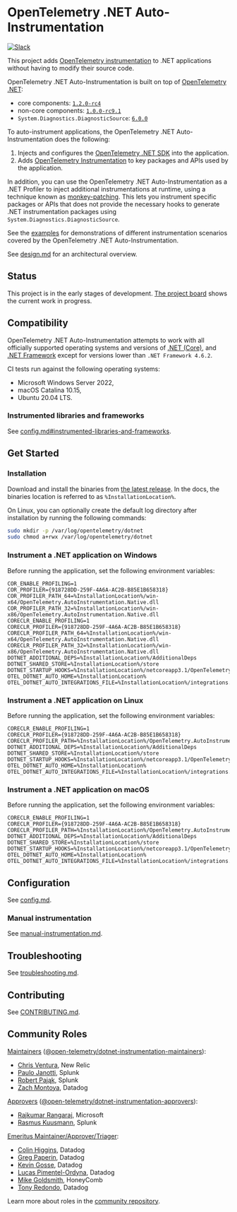 # OpenTelemetry .NET Auto-Instrumentation

[![Slack](https://img.shields.io/badge/slack-@cncf/otel--dotnet--auto--instr-brightgreen.svg?logo=slack)](https://cloud-native.slack.com/archives/C01NR1YLSE7)

This project adds [OpenTelemetry instrumentation](https://opentelemetry.io/docs/concepts/instrumenting/#automatic-instrumentation)
to .NET applications without having to modify their source code.

OpenTelemetry .NET Auto-Instrumentation is built on top of [OpenTelemetry .NET](https://github.com/open-telemetry/opentelemetry-dotnet):

- core components: [`1.2.0-rc4`](https://github.com/open-telemetry/opentelemetry-dotnet/releases/tag/core-1.2.0-rc4)
- non-core components: [`1.0.0-rc9.1`](https://github.com/open-telemetry/opentelemetry-dotnet/releases/tag/1.0.0-rc9.1)
- `System.Diagnostics.DiagnosticSource`: [`6.0.0`](https://www.nuget.org/packages/System.Diagnostics.DiagnosticSource/6.0.0)

To auto-instrument applications, the OpenTelemetry .NET Auto-Instrumentation does the following:

1. Injects and configures the [OpenTelemetry .NET SDK](https://github.com/open-telemetry/opentelemetry-dotnet/blob/main/src/OpenTelemetry/README.md#opentelemetry-net-sdk)
   into the application.
2. Adds [OpenTelemetry Instrumentation](https://opentelemetry.io/docs/concepts/instrumenting/)
   to key packages and APIs used by the application.

In addition, you can use the OpenTelemetry .NET Auto-Instrumentation as a .NET Profiler
to inject additional instrumentations at runtime, using a technique known as [monkey-patching](https://en.wikipedia.org/wiki/Monkey_patch).
This lets you instrument specific packages or APIs that does not provide the necessary hooks
to generate .NET instrumentation packages using `System.Diagnostics.DiagnosticSource`.

See the [examples](../examples) for demonstrations of different instrumentation scenarios
covered by the OpenTelemetry .NET Auto-Instrumentation.

See [design.md](design.md) for an architectural overview.

## Status

This project is in the early stages of development.
[The project board](https://github.com/open-telemetry/opentelemetry-dotnet-instrumentation/projects/1)
shows the current work in progress.

## Compatibility

OpenTelemetry .NET Auto-Instrumentation attempts to work with all officially
supported operating systems and versions of
[.NET (Core)](https://dotnet.microsoft.com/download/dotnet),
and [.NET Framework](https://dotnet.microsoft.com/download/dotnet-framework)
except for versions lower than `.NET Framework 4.6.2`.

CI tests run against the following operating systems:

- Microsoft Windows Server 2022,
- macOS Catalina 10.15,
- Ubuntu 20.04 LTS.

### Instrumented libraries and frameworks

See [config.md#instrumented-libraries-and-frameworks](config.md#instrumented-libraries-and-frameworks).

## Get Started

### Installation

Download and install the binaries from
[the latest release](https://github.com/open-telemetry/opentelemetry-dotnet-instrumentation/releases/latest).
In the docs, the binaries location is referred to as `%InstallationLocation%`.

On Linux, you can optionally create the default log directory
after installation by running the following commands:

```sh
sudo mkdir -p /var/log/opentelemetry/dotnet
sudo chmod a+rwx /var/log/opentelemetry/dotnet
```

### Instrument a .NET application on Windows

Before running the application, set the following environment variables:

```env
COR_ENABLE_PROFILING=1
COR_PROFILER={918728DD-259F-4A6A-AC2B-B85E1B658318}
COR_PROFILER_PATH_64=%InstallationLocation%/win-x64/OpenTelemetry.AutoInstrumentation.Native.dll
COR_PROFILER_PATH_32=%InstallationLocation%/win-x86/OpenTelemetry.AutoInstrumentation.Native.dll
CORECLR_ENABLE_PROFILING=1
CORECLR_PROFILER={918728DD-259F-4A6A-AC2B-B85E1B658318}
CORECLR_PROFILER_PATH_64=%InstallationLocation%/win-x64/OpenTelemetry.AutoInstrumentation.Native.dll
CORECLR_PROFILER_PATH_32=%InstallationLocation%/win-x86/OpenTelemetry.AutoInstrumentation.Native.dll
DOTNET_ADDITIONAL_DEPS=%InstallationLocation%/AdditionalDeps
DOTNET_SHARED_STORE=%InstallationLocation%/store
DOTNET_STARTUP_HOOKS=%InstallationLocation%/netcoreapp3.1/OpenTelemetry.AutoInstrumentation.StartupHook.dll
OTEL_DOTNET_AUTO_HOME=%InstallationLocation%
OTEL_DOTNET_AUTO_INTEGRATIONS_FILE=%InstallationLocation%/integrations.json
```

### Instrument a .NET application on Linux

Before running the application, set the following environment variables:

```env
CORECLR_ENABLE_PROFILING=1
CORECLR_PROFILER={918728DD-259F-4A6A-AC2B-B85E1B658318}
CORECLR_PROFILER_PATH=%InstallationLocation%/OpenTelemetry.AutoInstrumentation.Native.so
DOTNET_ADDITIONAL_DEPS=%InstallationLocation%/AdditionalDeps
DOTNET_SHARED_STORE=%InstallationLocation%/store
DOTNET_STARTUP_HOOKS=%InstallationLocation%/netcoreapp3.1/OpenTelemetry.AutoInstrumentation.StartupHook.dll
OTEL_DOTNET_AUTO_HOME=%InstallationLocation%
OTEL_DOTNET_AUTO_INTEGRATIONS_FILE=%InstallationLocation%/integrations.json
```

### Instrument a .NET application on macOS

Before running the application, set the following environment variables:

```env
CORECLR_ENABLE_PROFILING=1
CORECLR_PROFILER={918728DD-259F-4A6A-AC2B-B85E1B658318}
CORECLR_PROFILER_PATH=%InstallationLocation%/OpenTelemetry.AutoInstrumentation.Native.dylib
DOTNET_ADDITIONAL_DEPS=%InstallationLocation%/AdditionalDeps
DOTNET_SHARED_STORE=%InstallationLocation%/store
DOTNET_STARTUP_HOOKS=%InstallationLocation%/netcoreapp3.1/OpenTelemetry.AutoInstrumentation.StartupHook.dll
OTEL_DOTNET_AUTO_HOME=%InstallationLocation%
OTEL_DOTNET_AUTO_INTEGRATIONS_FILE=%InstallationLocation%/integrations.json
```

## Configuration

See [config.md](config.md).

### Manual instrumentation

See [manual-instrumentation.md](manual-instrumentation.md).

## Troubleshooting

See [troubleshooting.md](troubleshooting.md).

## Contributing

See [CONTRIBUTING.md](CONTRIBUTING.md).

## Community Roles

[Maintainers](https://github.com/open-telemetry/community/blob/main/community-membership.md#maintainer)
([@open-telemetry/dotnet-instrumentation-maintainers](https://github.com/orgs/open-telemetry/teams/dotnet-instrumentation-maintainers)):

- [Chris Ventura](https://github.com/nrcventura), New Relic
- [Paulo Janotti](https://github.com/pjanotti), Splunk
- [Robert Paj&#x105;k](https://github.com/pellared), Splunk
- [Zach Montoya](https://github.com/zacharycmontoya), Datadog

[Approvers](https://github.com/open-telemetry/community/blob/main/community-membership.md#approver)
([@open-telemetry/dotnet-instrumentation-approvers](https://github.com/orgs/open-telemetry/teams/dotnet-instrumentation-approvers)):

- [Rajkumar Rangaraj](https://github.com/rajkumar-rangaraj), Microsoft
- [Rasmus Kuusmann](https://github.com/RassK), Splunk

[Emeritus
Maintainer/Approver/Triager](https://github.com/open-telemetry/community/blob/main/community-membership.md#emeritus-maintainerapprovertriager):

- [Colin Higgins](https://github.com/colin-higgins), Datadog
- [Greg Paperin](https://github.com/macrogreg), Datadog
- [Kevin Gosse](https://github.com/kevingosse), Datadog
- [Lucas Pimentel-Ordyna](https://github.com/lucaspimentel), Datadog
- [Mike Goldsmith](https://github.com/MikeGoldsmith), HoneyComb
- [Tony Redondo](https://github.com/tonyredondo), Datadog

Learn more about roles in the [community repository](https://github.com/open-telemetry/community/blob/main/community-membership.md).

